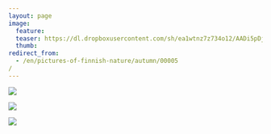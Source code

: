 ```yaml
---
layout: page
image:
  feature:
  teaser: https://dl.dropboxusercontent.com/sh/ea1wtnz7z734o12/AADi5pDjyMonLPpNmdJbBQkwa/luontokuvat/syksy/IMG_0572-245px.jpg
  thumb:
redirect_from:
  - /en/pictures-of-finnish-nature/autumn/00005/
---
```


[![](https://dl.dropboxusercontent.com/sh/ea1wtnz7z734o12/AAAnH2nx9rAk6i3n9qLSGyOpa/luontokuvat/syksy/IMG_0572-800px.jpg)](https://dl.dropboxusercontent.com/sh/ea1wtnz7z734o12/AAASw1xYNKng0SartJiBSmCsa/luontokuvat/syksy/IMG_0572.jpg)

[![](https://dl.dropboxusercontent.com/sh/ea1wtnz7z734o12/AAAYsVma98D6Nlllo5OFEImUa/luontokuvat/syksy/IMG_0595-800px.jpg)](https://dl.dropboxusercontent.com/sh/ea1wtnz7z734o12/AABcCUsSNmbT2ZLjxXbDkwKha/luontokuvat/syksy/IMG_0595.jpg)

[![](https://dl.dropboxusercontent.com/sh/ea1wtnz7z734o12/AADLAVStZoTDKS4L-Wv4Sh7ra/luontokuvat/syksy/IMG_0600-800px.jpg)](https://dl.dropboxusercontent.com/sh/ea1wtnz7z734o12/AAAWaRuIeCiW0haHcAfHbsn7a/luontokuvat/syksy/IMG_0600.jpg)
